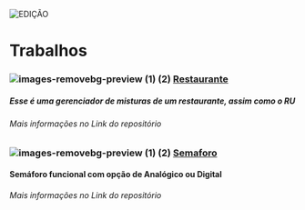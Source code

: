 ![EDIÇÃO](https://github.com/FernandoCMFilho/POO/assets/54756245/890043a8-1eb1-404a-8239-d8ce8eafb998)
# Trabalhos
### ![images-removebg-preview (1) (2)](https://github.com/FernandoCMFilho/POO/assets/54756245/7ca3a8bf-f9b4-4f0a-b230-18bef6e90b8d) [Restaurante](https://github.com/FernandoCMFilho/POO/blob/main/Restaurante.md)
##### Esse é uma gerenciador de misturas de um restaurante, assim como o RU
###### Mais informações no Link do repositório

### ![images-removebg-preview (1) (2)](https://github.com/FernandoCMFilho/POO/assets/54756245/7ca3a8bf-f9b4-4f0a-b230-18bef6e90b8d) [Semaforo](https://github.com/FernandoCMFilho/Semaforo)
#### Semáforo funcional com opção de Analógico ou Digital
###### Mais informações no Link do repositório
